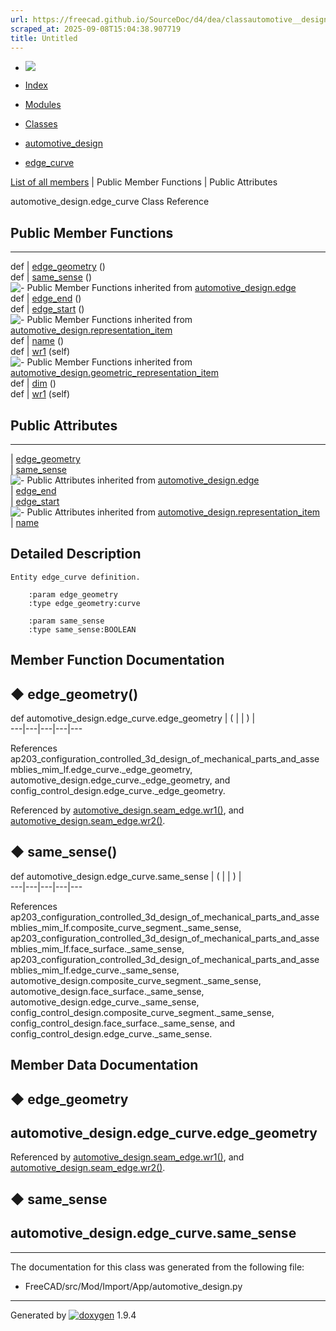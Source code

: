 ```yaml
---
url: https://freecad.github.io/SourceDoc/d4/dea/classautomotive__design_1_1edge__curve.html
scraped_at: 2025-09-08T15:04:38.907719
title: Untitled
---
```


  * [ ![](https://www.freecad.org/svg/logo-freecad.svg) ](https://freecadweb.org "FreeCAD")
  * [Index](../../index.html "Index")
  * [Modules](../../modules.html "Modules list")
  * [Classes](../../annotated.html "Annotated list")

  * [automotive_design](../../d4/ddf/namespaceautomotive__design.html)
  * [edge_curve](../../d4/dea/classautomotive__design_1_1edge__curve.html)

[List of all members](../../d1/dab/classautomotive__design_1_1edge__curve-members.html) | Public Member Functions | Public Attributes

automotive_design.edge_curve Class Reference

##  Public Member Functions  
  
---  
def | [edge_geometry](../../d4/dea/classautomotive__design_1_1edge__curve.html#ab06e494ab51494afb92ddd52531faac5) ()  
def | [same_sense](../../d4/dea/classautomotive__design_1_1edge__curve.html#addabd08b8a028b293867e0ce84d782ec) ()  
![-](../../closed.png) Public Member Functions inherited from
[automotive_design.edge](../../d5/de3/classautomotive__design_1_1edge.html)  
def | [edge_end](../../d5/de3/classautomotive__design_1_1edge.html#adc21d6bea2bf55ae7403d64f2ccdf8ea) ()  
def | [edge_start](../../d5/de3/classautomotive__design_1_1edge.html#afe397bf57aa3052ba73da826700d8b38) ()  
![-](../../closed.png) Public Member Functions inherited from
[automotive_design.representation_item](../../d3/d20/classautomotive__design_1_1representation__item.html)  
def | [name](../../d3/d20/classautomotive__design_1_1representation__item.html#a33b5812d92aa0d107b4fd4274c17b9d9) ()  
def | [wr1](../../d3/d20/classautomotive__design_1_1representation__item.html#af350c19fc5e5763d4991494a99d979ed) (self)  
![-](../../closed.png) Public Member Functions inherited from
[automotive_design.geometric_representation_item](../../de/d5e/classautomotive__design_1_1geometric__representation__item.html)  
def | [dim](../../de/d5e/classautomotive__design_1_1geometric__representation__item.html#aef245618450610e88788dcaea46ad742) ()  
def | [wr1](../../de/d5e/classautomotive__design_1_1geometric__representation__item.html#a9677d2be5fc5c7c8ccb6819380198bbc) (self)  
  
##  Public Attributes  
  
---  
|
[edge_geometry](../../d4/dea/classautomotive__design_1_1edge__curve.html#a1fe12d532a4e5cf61a469f18f8af544e)  
|
[same_sense](../../d4/dea/classautomotive__design_1_1edge__curve.html#aaf86a921c8311dc3f586b349125d9cbb)  
![-](../../closed.png) Public Attributes inherited from
[automotive_design.edge](../../d5/de3/classautomotive__design_1_1edge.html)  
|
[edge_end](../../d5/de3/classautomotive__design_1_1edge.html#af2dfde2eea876a40ced85b67041a6078)  
|
[edge_start](../../d5/de3/classautomotive__design_1_1edge.html#acea1eb826a678cc369a23d36bb3b6181)  
![-](../../closed.png) Public Attributes inherited from
[automotive_design.representation_item](../../d3/d20/classautomotive__design_1_1representation__item.html)  
|
[name](../../d3/d20/classautomotive__design_1_1representation__item.html#a3d48fe912053adaf5f187b606fa81c87)  
  
## Detailed Description

    
    
    Entity edge_curve definition.
    
        :param edge_geometry
        :type edge_geometry:curve
    
        :param same_sense
        :type same_sense:BOOLEAN

## Member Function Documentation

## ◆ edge_geometry()

def automotive_design.edge_curve.edge_geometry  | ( | | ) |   
---|---|---|---|---  
  
References
ap203_configuration_controlled_3d_design_of_mechanical_parts_and_assemblies_mim_lf.edge_curve._edge_geometry,
automotive_design.edge_curve._edge_geometry, and
config_control_design.edge_curve._edge_geometry.

Referenced by
[automotive_design.seam_edge.wr1()](../../d1/d38/classautomotive__design_1_1seam__edge.html#a6867f7f7e20c40119163b629ca0b1573),
and
[automotive_design.seam_edge.wr2()](../../d1/d38/classautomotive__design_1_1seam__edge.html#a3e9b6478fcf0b0635c010697146a0435).

## ◆ same_sense()

def automotive_design.edge_curve.same_sense  | ( | | ) |   
---|---|---|---|---  
  
References
ap203_configuration_controlled_3d_design_of_mechanical_parts_and_assemblies_mim_lf.composite_curve_segment._same_sense,
ap203_configuration_controlled_3d_design_of_mechanical_parts_and_assemblies_mim_lf.face_surface._same_sense,
ap203_configuration_controlled_3d_design_of_mechanical_parts_and_assemblies_mim_lf.edge_curve._same_sense,
automotive_design.composite_curve_segment._same_sense,
automotive_design.face_surface._same_sense,
automotive_design.edge_curve._same_sense,
config_control_design.composite_curve_segment._same_sense,
config_control_design.face_surface._same_sense, and
config_control_design.edge_curve._same_sense.

## Member Data Documentation

## ◆ edge_geometry

automotive_design.edge_curve.edge_geometry  
---  
  
Referenced by
[automotive_design.seam_edge.wr1()](../../d1/d38/classautomotive__design_1_1seam__edge.html#a6867f7f7e20c40119163b629ca0b1573),
and
[automotive_design.seam_edge.wr2()](../../d1/d38/classautomotive__design_1_1seam__edge.html#a3e9b6478fcf0b0635c010697146a0435).

## ◆ same_sense

automotive_design.edge_curve.same_sense  
---  
  
* * *

The documentation for this class was generated from the following file:

  * FreeCAD/src/Mod/Import/App/automotive_design.py

* * *

Generated by
[![doxygen](../../doxygen.svg)](https://www.doxygen.org/index.html) 1.9.4

